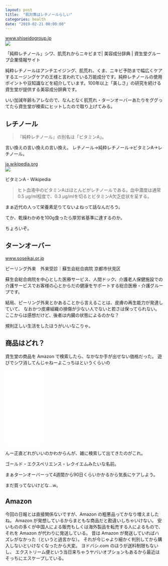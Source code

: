 ```yaml
---
layout: post
title:  "肌対策はレチノールらしい"
categories: health
date: "2019-02-21 00:00:00"
---
```



<div class="card">
  <a href="https://www.shiseidogroup.jp/ingredients/beauty-ingredients/pure_retinol.html"></a>
  <div class="card__header">
    <a href="https://www.shiseidogroup.jp/ingredients/beauty-ingredients/pure_retinol.html">www.shiseidogroup.jp</a>
  </div>
  <div class="card__image">
    <img src="http://www.shiseidogroup.jp/ingredients/img/share.png">
  </div>
  <div class="card__title">
    <p>「純粋レチノール」シワ、肌荒れからニキビまで| 美容成分辞典 | 資生堂グループ企業情報サイト</p>
  </div>
  <div class="card__description">
    <p>純粋レチノールはアンチエイジング、肌荒れ、くま、ニキビ予防まで幅広くケアするエージングケアの王様と言われている万能成分です。純粋レチノールの使用ポイントや豆知識などを紹介しています。100年以上「美しさ」の研究を続ける資生堂が提供する美容成分辞典です。</p>
  </div>
</div>


いい加減年齢もアレなので、なんとなく肌荒れ・ターンオーバーあたりをググってたら資生堂が検索にヒットしたので取り上げてみる。

## レチノール

> 『純粋レチノール』の別名は「ビタミンA」。


言い換えの言い換えの言い換え。
レチノール→純粋レチノール→ビタミンA→レチノール。

<div class="card">
   <a href="https://ja.wikipedia.org/wiki/%E3%83%93%E3%82%BF%E3%83%9F%E3%83%B3A#.E7.94.9F.E7.90.86.E6.B4.BB.E6.80.A7"></a>
   <div class="card__header">
     <a href="https://ja.wikipedia.org/wiki/%E3%83%93%E3%82%BF%E3%83%9F%E3%83%B3A#.E7.94.9F.E7.90.86.E6.B4.BB.E6.80.A7">ja.wikipedia.org</a>
   </div>
   <div class="card__image">
     <img src="https://upload.wikimedia.org/wikipedia/commons/3/3c/Retinol_3D_ball.png">
   </div>
   <div class="card__title">
     <p>ビタミンA - Wikipedia</p>
   </div>
   <div class="card__description">
     <p></p>
   </div>
 </div>

 > ヒト血液中のビタミンAはほとんどがレチノールである。血中濃度は通常0.5 μg/ml程度で、0.3 μg/mlを切るとビタミンA欠乏症状を呈する。

 まぁ近代の人って栄養素足りてないよねって話なんだろう。


 てか、乾燥わかめを100g食ったら厚労省基準に達するのか。


 ちょろいぞ。

 ## ターンオーバー

 <div class="card">
  <a href="http://www.soseikai.or.jp/iryou/shinryouka/hifu2.html"></a>
  <div class="card__header">
    <a href="http://www.soseikai.or.jp/iryou/shinryouka/hifu2.html">www.soseikai.or.jp</a>
  </div>
  <div class="card__image">
    <img src="">
  </div>
  <div class="card__title">
    <p>ピーリング外来　外来受診｜蘇生会総合病院 京都市伏見区</p>
  </div>
  <div class="card__description">
    <p>蘇生会総合病院を中心とした医療サービス、人間ドック、介護老人保健施設での介護サービスでお客様の心とからだの健康をサポートする総合医療・介護グループです。</p>
  </div>
</div>

結局、ピーリング外来とかあることから言えることは、皮膚の再生能力が発達していて、
なおかつ皮膚組織の損傷が少ない人でないと若さは保ってられない。
ここからは感想だけど、後者は内臓の状態によるのかな？


規則正しい生活をしたほうがいいなこりゃ。


## 商品はどれ？

資生堂の商品を Amazon で検索したら、なかなか手が出せない価格だった。
遊びでシワ消してんじゃねーよこっちはというくらいの

<div class="amazon">
<iframe style="width:120px;height:240px;" marginwidth="0" marginheight="0" scrolling="no" frameborder="0" src="//rcm-fe.amazon-adsystem.com/e/cm?lt1=_blank&bc1=000000&IS2=1&bg1=FFFFFF&fc1=000000&lc1=0000FF&t=infirmaria112-22&language=ja_JP&o=9&p=8&l=as4&m=amazon&f=ifr&ref=as_ss_li_til&asins=B07CPWRYKB&linkId=9e047306aad309b5c19a0ad3be14612a"></iframe>
</div>

んー正直どれがいいのかわからんが、雑に検索して出てきたのがこれ。


ゴールド・エクスペリエンス・レクイエムみたいな名前。


まぁターンオーバーって4週間から90日くらいかかるから気長にケアしよう。


まだ買ってないけどな...w。


## Amazon

今回の日報とは直接関係ないですが、Amazon の粗悪品ってかなり増えましたね。
Amazon が発想しているからまともな商品だと勘違いしちゃいけない。
安いものの多くが中国人による販売もしくは海外製品を転売する人によるもので、
それを Amazon が代わりに発送している。
昔は Amazon が発送していればハズレがなかった（というと過言かな）。
それが今じゃより細かく判別してから購入しないといけなくなったから大変。
ヨドバシ.com のほうが送料制限もないし、
エクストリーム便という当日来ちゃうヤバいオプションもあるから最近はそっちにエスケープしている。

